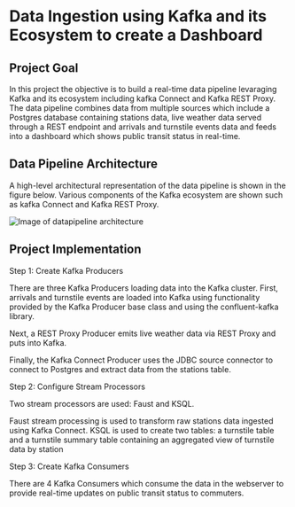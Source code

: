 # Data Ingestion using Kafka and its Ecosystem to create a Dashboard

## Project Goal

In this project the objective is to build a real-time data pipeline levaraging Kafka and its ecosystem including kafka Connect and Kafka REST Proxy. The data pipeline combines data from multiple sources which include a Postgres database containing stations data, live weather data served through a REST endpoint and arrivals and turnstile events data and feeds into a dashboard which shows public transit status in real-time. 

## Data Pipeline Architecture

A high-level architectural representation of the data pipeline is shown in the figure below. Various components of the Kafka ecosystem are shown such as kafka Connect and Kafka REST Proxy.

![Image of datapipeline architecture](https://github.com/MRazaKazmi/kafka-data-ingestion-public-transit/blob/master/data_pipeline_architecture.png)


## Project Implementation 

Step 1: Create Kafka Producers

There are three Kafka Producers loading data into the Kafka cluster. First, arrivals and turnstile events are loaded into Kafka using functionality provided by the Kafka Producer base class and using the confluent-kafka library.

Next, a REST Proxy Producer emits live weather data via REST Proxy and puts into Kafka.

Finally, the Kafka Connect Producer uses the JDBC source connector to connect to Postgres and extract data from the stations table. 


Step 2: Configure Stream Processors

Two stream processors are used: Faust and KSQL.

Faust stream processing is used to transform raw stations data ingested using Kafka Connect. KSQL is used to create two tables: a turnstile table and a turnstile summary table containing an aggregated view of turnstile data by station

Step 3: Create Kafka Consumers

There are 4 Kafka Consumers which consume the data in the webserver to provide real-time updates on public transit status to commuters. 

